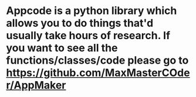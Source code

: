 # Appcode is a python library which allows you to do things that'd usually take hours of research. If you want to see all the functions/classes/code please go to https://github.com/MaxMasterCOder/AppMaker